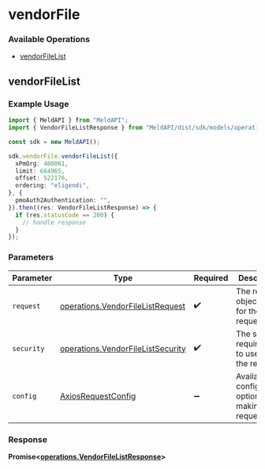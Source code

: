 # vendorFile

### Available Operations

* [vendorFileList](#vendorfilelist)

## vendorFileList

### Example Usage

```typescript
import { MeldAPI } from "MeldAPI";
import { VendorFileListResponse } from "MeldAPI/dist/sdk/models/operations";

const sdk = new MeldAPI();

sdk.vendorFile.vendorFileList({
  xPmOrg: 480061,
  limit: 664965,
  offset: 522176,
  ordering: "eligendi",
}, {
  pmoAuth2Authentication: "",
}).then((res: VendorFileListResponse) => {
  if (res.statusCode == 200) {
    // handle response
  }
});
```

### Parameters

| Parameter                                                                              | Type                                                                                   | Required                                                                               | Description                                                                            |
| -------------------------------------------------------------------------------------- | -------------------------------------------------------------------------------------- | -------------------------------------------------------------------------------------- | -------------------------------------------------------------------------------------- |
| `request`                                                                              | [operations.VendorFileListRequest](../../models/operations/vendorfilelistrequest.md)   | :heavy_check_mark:                                                                     | The request object to use for the request.                                             |
| `security`                                                                             | [operations.VendorFileListSecurity](../../models/operations/vendorfilelistsecurity.md) | :heavy_check_mark:                                                                     | The security requirements to use for the request.                                      |
| `config`                                                                               | [AxiosRequestConfig](https://axios-http.com/docs/req_config)                           | :heavy_minus_sign:                                                                     | Available config options for making requests.                                          |


### Response

**Promise<[operations.VendorFileListResponse](../../models/operations/vendorfilelistresponse.md)>**

